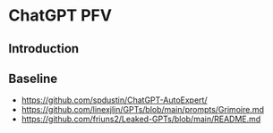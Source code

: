 # ChatGPT PFV

## Introduction

## Baseline

* https://github.com/spdustin/ChatGPT-AutoExpert/
* https://github.com/linexjlin/GPTs/blob/main/prompts/Grimoire.md
* https://github.com/friuns2/Leaked-GPTs/blob/main/README.md